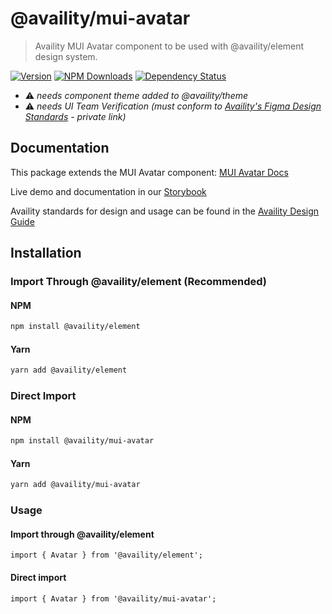 # @availity/mui-avatar

> Availity MUI Avatar component to be used with @availity/element design system.

[![Version](https://img.shields.io/npm/v/@availity/mui-avatar.svg?style=for-the-badge)](https://www.npmjs.com/package/@availity/mui-avatar)
[![NPM Downloads](https://img.shields.io/npm/dt/@availity/mui-avatar.svg?style=for-the-badge)](https://www.npmjs.com/package/@availity/mui-avatar)
[![Dependency Status](https://img.shields.io/librariesio/release/npm/@availity/mui-avatar?style=for-the-badge)](https://github.com/Availity/element/blob/main/packages/mui-avatar/package.json)

- ⚠️ _needs component theme added to @availity/theme_
- ⚠️ _needs UI Team Verification (must conform to [Availity's Figma Design Standards](https://www.figma.com/file/bf6l79hehcKdRjb5Kzq1De/Element--MUI-%F0%9F%9A%A7?node-id=4662%3A14&t=QMqHeT6daeqXbjBR-1) - private link)_

## Documentation

This package extends the MUI Avatar component: [MUI Avatar Docs](https://mui.com/components/avatar/)

Live demo and documentation in our [Storybook](https://availity.github.io/element/?path=/docs/components-avatar-introduction--docs)

Availity standards for design and usage can be found in the [Availity Design Guide](https://zeroheight.com/2e36e50c7)

## Installation

### Import Through @availity/element (Recommended)

#### NPM

```bash
npm install @availity/element
```

#### Yarn

```bash
yarn add @availity/element
```

### Direct Import

#### NPM

```bash
npm install @availity/mui-avatar
```

#### Yarn

```bash
yarn add @availity/mui-avatar
```

### Usage

#### Import through @availity/element

```tsx
import { Avatar } from '@availity/element';
```

#### Direct import

```tsx
import { Avatar } from '@availity/mui-avatar';
```
